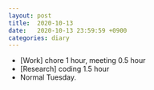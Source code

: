 ```yaml
---
layout: post
title:  2020-10-13
date:   2020-10-13 23:59:59 +0900
categories: diary
---
```


- [Work] chore 1 hour, meeting 0.5 hour
- [Research] coding 1.5 hour
- Normal Tuesday.

